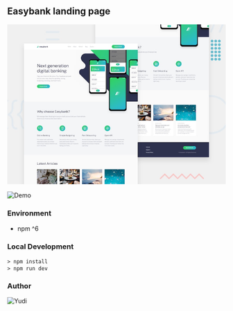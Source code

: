 ## Easybank landing page

![Design preview for the Easybank landing page coding challenge](./design/desktop-preview.jpg)

![Demo](https://yudi7ll.github.io/easybank)

### Environment
- npm ^6

### Local Development

```
> npm install
> npm run dev
```

### Author
![Yudi](https://github.com/yudi7ll)
